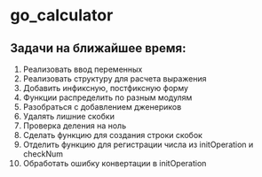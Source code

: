 # go_calculator
## Задачи на ближайшее время:
1. Реализовать ввод переменных
2. Реализовать структуру для расчета выражения
3. Добавить инфиксную, постфиксную форму
4. Функции распределить по разным модулям
5. Разобраться с добавлением дженериков
6. Удалять лишние скобки
7. Проверка деления на ноль
8. Сделать функцию для создания строки скобок
9. Отделить функцию для регистрации числа из initOperation и checkNum
10. Обработать ошибку конвертации в initOperation